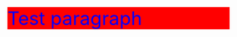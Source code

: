 <html>
  <body>
    <p style= "font-size:32pt;color:blue;background-color:red">Test paragraph</p>
  </body>
  </html>
